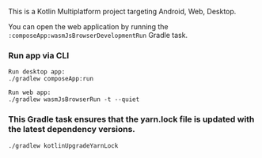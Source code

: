 This is a Kotlin Multiplatform project targeting Android, Web, Desktop.

You can open the web application by running the `:composeApp:wasmJsBrowserDevelopmentRun` Gradle task.

### Run app via CLI
```
Run desktop app:
./gradlew composeApp:run

Run web app:
./gradlew wasmJsBrowserRun -t --quiet
```


### This Gradle task ensures that the yarn.lock file is updated with the latest dependency versions.
```
./gradlew kotlinUpgradeYarnLock
```

